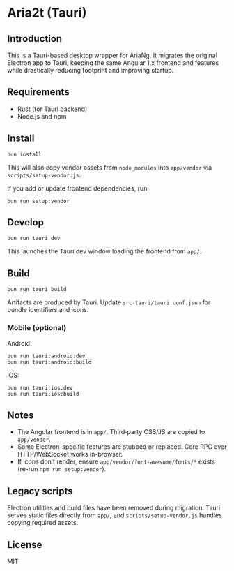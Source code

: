 # Aria2t (Tauri)

## Introduction
This is a Tauri-based desktop wrapper for AriaNg. It migrates the original Electron app to Tauri, keeping the same Angular 1.x frontend and features while drastically reducing footprint and improving startup.

## Requirements
- Rust (for Tauri backend)
- Node.js and npm

## Install
```
bun install
```
This will also copy vendor assets from `node_modules` into `app/vendor` via `scripts/setup-vendor.js`.

If you add or update frontend dependencies, run:
```
bun run setup:vendor
```

## Develop
```
bun run tauri dev
```
This launches the Tauri dev window loading the frontend from `app/`.

## Build
```
bun run tauri build
```
Artifacts are produced by Tauri. Update `src-tauri/tauri.conf.json` for bundle identifiers and icons.

### Mobile (optional)
Android:
```
bun run tauri:android:dev
bun run tauri:android:build
```

iOS:
```
bun run tauri:ios:dev
bun run tauri:ios:build
```

## Notes
- The Angular frontend is in `app/`. Third‑party CSS/JS are copied to `app/vendor`.
- Some Electron-specific features are stubbed or replaced. Core RPC over HTTP/WebSocket works in-browser.
- If icons don’t render, ensure `app/vendor/font-awesome/fonts/*` exists (re-run `npm run setup:vendor`).

## Legacy scripts
Electron utilities and build files have been removed during migration. Tauri serves static files directly from `app/`, and `scripts/setup-vendor.js` handles copying required assets.

## License
MIT
